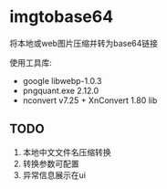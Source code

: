 # imgtobase64
将本地或web图片压缩并转为base64链接

使用工具库:
- google libwebp-1.0.3
- pngquant.exe 2.12.0
- nconvert v7.25 + XnConvert 1.80 lib


## TODO
1. 本地中文文件名压缩转换
2. 转换参数可配置
3. 异常信息展示在ui